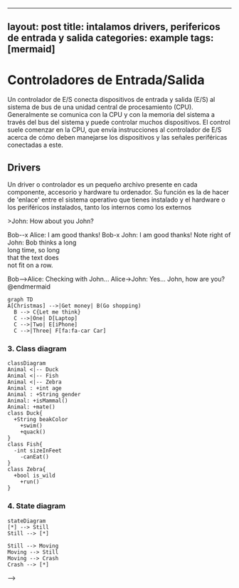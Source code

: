 

---
layout: post
title: intalamos drivers, perifericos de entrada y salida
categories: example
tags: [mermaid]
---

<h1>Controladores de Entrada/Salida
</h1>

<p>Un controlador de E/S conecta dispositivos de entrada y salida (E/S) al sistema de bus de una unidad central de procesamiento (CPU). Generalmente se comunica con la CPU y con la memoria del sistema a través del bus del sistema y puede controlar muchos dispositivos. El control suele comenzar en la CPU, que envía instrucciones al controlador de E/S acerca de cómo deben manejarse los dispositivos y las señales periféricas conectadas a este.</p>

<h2>Drivers</h2>

<p>Un driver o controlador es un pequeño archivo presente en cada componente, accesorio y hardware tu ordenador. Su función es la de hacer de 'enlace' entre el sistema operativo que tienes instalado y el hardware o los periféricos instalados, tanto los internos como los externos</p>





<!--
### 1. Pie chart

```mermaid!
pie title Pets adopted by volunteers
  "Dogs" : 386
  "Cats" : 85
  "Rats" : 35
```

### 2. sequence diagram

@startmermaid
sequenceDiagram
  Alice ->> Bob: Hello Bob, how are you?
  Bob-->>John: How about you John?
  Bob--x Alice: I am good thanks!
  Bob-x John: I am good thanks!
  Note right of John: Bob thinks a long<br/>long time, so long<br/>that the text does<br/>not fit on a row.
  
  Bob-->Alice: Checking with John...
  Alice->John: Yes... John, how are you?
@endmermaid

```mermaid!
graph TD
A[Christmas] -->|Get money| B(Go shopping)
  B --> C{Let me think}
  C -->|One| D[Laptop]
  C -->|Two| E[iPhone]
  C -->|Three| F[fa:fa-car Car]
```

### 3. Class diagram
```mermaid!
classDiagram
Animal <|-- Duck
Animal <|-- Fish
Animal <|-- Zebra
Animal : +int age
Animal : +String gender
Animal: +isMammal()
Animal: +mate()
class Duck{
  +String beakColor
    +swim()
    +quack()
}
class Fish{
  -int sizeInFeet
    -canEat()
}
class Zebra{
  +bool is_wild
    +run()
}
```

### 4. State diagram
```mermaid!
stateDiagram
[*] --> Still
Still --> [*]

Still --> Moving
Moving --> Still
Moving --> Crash
Crash --> [*]
```
-->
